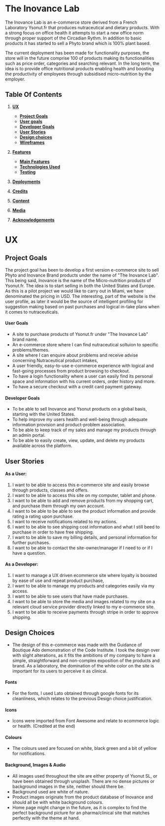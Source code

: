 # The Inovance Lab


The Inovance Lab is an e-commerce store derived from a French Laboratory Ysonut.fr that produces nutraceutical and dietary products. With a strong focus on office health it attempts to start a new office norm through proper support of the Circadian Rythm. In addition to basic products it has started to sell a Phyto brand which is 100% plant based. 

The current deployment has been made for functionality purposes, the store will in the future comprise 100 of products making its functionalities such as price order, categories and searching relevant. In the long term, the idea is to provide office nutritional products enabling health and boosting the productivity of employees through subsidised micro-nutrition by the employer.


## Table Of Contents

1. [**UX**](#ux)
    - [**Project Goals**](#project-goals)
    - [**User goals**](#user-goals)
    - [**Developer Goals**](#developer-goals)
    - [**User Stories**](#user-stories)
    - [**Design choices**](#design-choices)
    - [**Wireframes**](#wireframes)

2. [**Features**](#Features)
    - [**Main Features**](#main-features)
    - [**Technologies Used**](#technologies-used)
    - [**Testing**](#testing)

3. [**Deployments**](#deployments)

4. [**Credits**](#credits)

5. [**Content**](#content)

6. [**Media**](#media)

7. [**Acknowledgements**](#acknowledgements)

# UX

## Project Goals

The project goal has been to develop a first version e-commerce site to sell Phyto and Inovance Brand products under the name of "The Inovance Lab". This being said, Inovance is the name of the Micro-nutrition products of Ysonut.fr. The idea is to start selling in both the United States and Europe. As this is a pilot project we would like to carry out in Miami, we have denominated the pricing in USD. The interesting, part of the website is the user profile, as later it would be the source of intelligent profiling for suggestion making based on past purchases and logical in-take plans when it comes to nutraceuticals.


#### User Goals

* A site to purchase products of Ysonut.fr under "The Inovance Lab" brand name.
* An e-commerce store where I can find nutraceutical soltuion to specific problems/themes.
* A site where I can enquire about problems and receive advise concerning Nutraceutical product intakes,
* A user friendly, easy-to-use e-commerce experience with logical and fast-going processes from product browsing to checkout.
* To have a login functionality where a user can easily find its personal space and information with his current orders, order history and more.
* To have a secure checkout with a credit card payment gateway.

#### Developer Goals

* To be able to sell Inovance and Ysonut products on a global basis, starting with the United States. 
* To help improve my users health and well-being through adequate information provision and product-problem association.
* To be able to keep track of my sales and manage my products through an admin portal.
* To be able to easily create, view, update, and delete my products available across the platform.

## User Stories

#### As a User:

1. I want to be able to access this e-commerce site and easily browse through products, classes and offers.
2. I want to be able to access this site on my computer, tablet and phone.
3. I want to be able to add and remove products from my shopping cart, and purchase them through my own account.
4. I want to be able to be able to see the product information and provide rating a rating upon purchase.
5. I want to receive notifications related to my actions.
6. I want to be able to see shipping cost information and what I still beed to purchase in order to have free shipping.
7. I want to be able to save my billing details, and personal information for further purchases.
8. I want to be able to contact the site-owner/manager if I need to or if I have a question.

#### As a Developer:

1. I want to manage a UX driven ecommerce site where loyalty is boosted by ease of use and repeat product purchase,
2. I want to be able to manage my products and categories easily via my access. 
3. I want to be able to see users that have made purchases.
4. I want to be able to store the media and images related to my site on a relevant cloud service provider directly linked to my e-commerce site.
5. I want to be able to receive payments through stripe in order to approve shipping.

## Design Choices

* The design of this e-commerce was made with the Guidance of Boutique Ado demonstration of the Code Institute. I took the design over with slight alterations, as it fits the ambitions of my company to have a simple, straightforward and non-complex exposition of the products and brand. As a laboratory, the domination of the white color on the site is important for its users to perceive it as clinical. 

#### Fonts

* For the fonts, I used Lato obtained through google fonts for its cleanliness, which relates to the previous Design choice justification. 

#### Icons

* Icons were imported from Font Awesome and relate to ecommerce logic or health. (Credited at the end)

#### Colours 

* The colours used are focused on white, black green and a bit of yellow for notifications.

#### Background, Images & Audio

* All images used throughout the site are either property of Ysonut SL, or have been obtained through unsplash. There are no dense pictures or background images in the site, neither should there be. 
* Background used are white of nature.
* Product images originate from the product database of Inovance and should all be with white background colours. 
* Home page might change in the future, as it is complex to find the perfect background picture for an pharma/clinical site that matches perfectly with the theme at hand.
